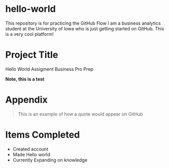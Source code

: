 # hello-world
This repository is for practicing the GitHub Flow
I am a business analytics student at the University of Iowa who is just getting started on GitHub. This is a very cool platform!
# Project Title
Hello World Assigment Business Pro Prep

**Note, this is a test**
# Appendix
> This is an example of how a quote would appear on GitHub
# Items Completed
- Created account
- Made Hello world
- Currently Expanding on knowledge
